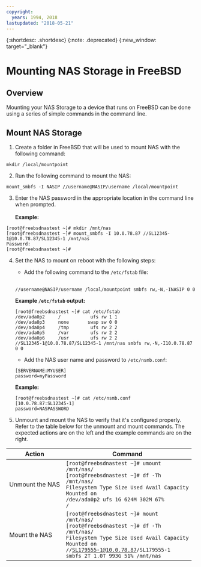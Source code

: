 ```yaml
---
copyright:
  years: 1994, 2018
lastupdated: "2018-05-21"
---
```

{:shortdesc: .shortdesc}
{:note: .deprecated}
{:new_window: target="_blank"}

# Mounting NAS Storage in FreeBSD

## Overview

Mounting your NAS Storage to a device that runs on FreeBSD can be done using a series of simple commands in the command line.

## Mount NAS Storage

1. Create a folder in FreeBSD that will be used to mount NAS with the following command:
  ```
  mkdir /local/mountpoint
  ```

2. Run the following command to mount the NAS:
  ```
  mount_smbfs -I NASIP //username@NASIP/username /local/mountpoint
  ```

3. Enter the NAS password in the appropriate location in the command line when prompted.<br/><br/>**Example:**
  ```
  [root@freebsdnastest ~]# mkdir /mnt/nas
  [root@freebsdnastest ~]# mount_smbfs -I 10.0.78.87 //SL12345-1@10.0.78.87/SL12345-1 /mnt/nas
  Password:
  [root@freebsdnastest ~]#
  ```

4. Set the NAS to mount on reboot with the following steps:

   * Add the following command to the `/etc/fstab` file:<br/><br/>
   ```
   //username@NASIP/username /local/mountpoint smbfs rw,-N,-INASIP 0 0
   ```
   
   **Example `/etc/fstab` output:**
   ```
   [root@freebsdnastest ~]# cat /etc/fstab
   /dev/ada0p2     /           ufs rw 1 1
   /dev/ada0p3     none       swap sw 0 0
   /dev/ada0p4     /tmp        ufs rw 2 2
   /dev/ada0p5     /var        ufs rw 2 2
   /dev/ada0p6     /usr        ufs rw 2 2
   //SL12345-1@10.0.78.87/SL12345-1 /mnt/nas smbfs rw,-N,-I10.0.78.87 0 0
   ```

   * Add the NAS user name and password to `/etc/nsmb.conf`:
   ```
   [SERVERNAME:MYUSER]
   password=myPassword
   ```

    **Example:**
    ```
    [root@freebsdnastest ~]# cat /etc/nsmb.conf
    [10.0.78.87:SL12345-1]
    password=NASPASSWORD
    ```

5. Unmount and mount the NAS to verify that it's configured properly. Refer to the table below for the unmount and mount commands. The expected actions are on the left and the example commands are on the right.

|Action|Command|
|---|---|
|Unmount the NAS|<code>[root@freebsdnastest ~]# umount /mnt/nas/</code><br/><code>[root@freebsdnastest ~]# df -Th /mnt/nas/</code><br/><code>Filesystem   Type    Size    Used   Avail Capacity  Mounted on</code><br/><code>/dev/ada0p2  ufs       1G    624M    302M    67%    /</code>|
|Mount the NAS|<code>[root@freebsdnastest ~]# mount /mnt/nas/</code><br/><code>[root@freebsdnastest ~]# df -Th /mnt/nas/</code><br/><code>Filesystem                          Type     Size    Used   Avail Capacity  Mounted on</code><br/><code>//SL179555-1@10.0.78.87/SL179555-1  smbfs      2T    1.0T    993G    51%    /mnt/nas</code>|
